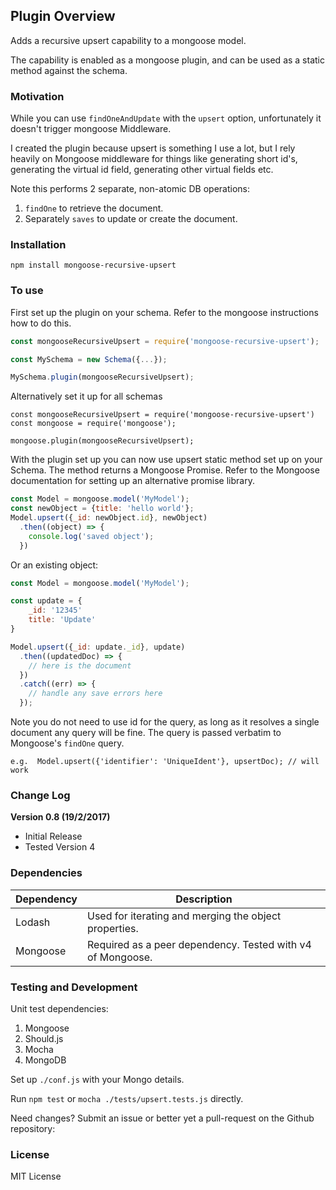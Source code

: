 ## Plugin Overview

Adds a recursive upsert capability to a mongoose model.

The capability is enabled as a mongoose plugin, and can be used as a static method against the schema.


### Motivation
While you can use `findOneAndUpdate` with the `upsert` option, unfortunately it doesn't trigger mongoose Middleware.

I created the plugin because upsert is something I use a lot, but I rely heavily on Mongoose middleware for things like generating short id's, generating the virtual id field, generating other virtual fields etc. 

Note this performs 2 separate, non-atomic DB operations:
1. `findOne` to retrieve the document.
2. Separately `saves` to update or create the document.

### Installation

`npm install mongoose-recursive-upsert`

### To use

First set up the plugin on your schema. Refer to the mongoose instructions how to do this.

```javascript
const mongooseRecursiveUpsert = require('mongoose-recursive-upsert');

const MySchema = new Schema({...});

MySchema.plugin(mongooseRecursiveUpsert);

```

Alternatively set it up for all schemas

```javascrupot 
const mongooseRecursiveUpsert = require('mongoose-recursive-upsert')
const mongoose = require('mongoose');

mongoose.plugin(mongooseRecursiveUpsert);

```

With the plugin set up you can now use upsert static method set up on your Schema. The method returns a Mongoose Promise. Refer to the Mongoose documentation for setting up an alternative promise library.


``` javascript 
const Model = mongoose.model('MyModel');
const newObject = {title: 'hello world'};
Model.upsert({_id: newObject.id}, newObject)
  .then((object) => {
    console.log('saved object');
  })
```

Or an existing object: 

``` javascript 
const Model = mongoose.model('MyModel');

const update = {
    _id: '12345'
    title: 'Update'
}

Model.upsert({_id: update._id}, update)
  .then((updatedDoc) => {
    // here is the document
  })
  .catch((err) => {
    // handle any save errors here
  });

```

Note you do not need to use id for the query, as long as it resolves a single document any query will be fine. The query is passed verbatim to Mongoose's `findOne` query.



`e.g.  Model.upsert({'identifier': 'UniqueIdent'}, upsertDoc); // will work `

### Change Log

**Version 0.8 (19/2/2017)**
- Initial Release
- Tested Version 4

### Dependencies

Dependency | Description
----------- | ---------------------
Lodash | Used for iterating and merging the object properties.
Mongoose | Required as a peer dependency. Tested with v4 of Mongoose.

### Testing and Development
Unit test dependencies:

1. Mongoose
2. Should.js
3. Mocha
4. MongoDB

Set up `./conf.js` with your Mongo details. 

Run `npm test` or `mocha ./tests/upsert.tests.js` directly.

Need changes? Submit an issue or better yet a pull-request on the Github repository: 


### License
MIT License










